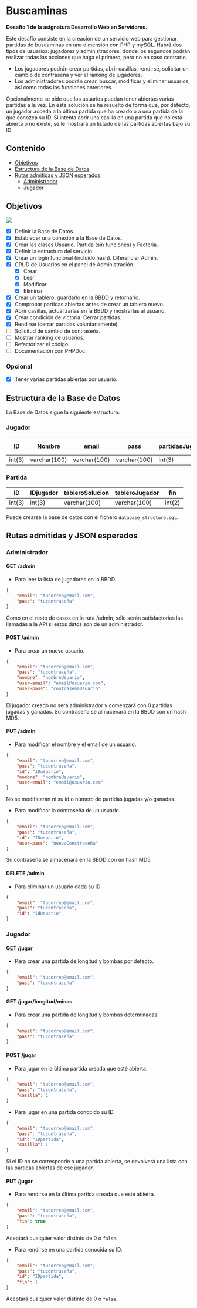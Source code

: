 # Buscaminas

**Desafio 1 de la asignatura Desarrollo Web en Servidores.**

Este desafío consiste en la creación de un servicio web para gestionar partidas de buscaminas en una dimensión con PHP y mySQL.
Habrá dos tipos de usuarios: jugadores y administradores, donde los segundos podrán realizar todas las acciones que haga el primero, pero no en caso contrario.

- Los jugadores podrán crear partidas, abrir casillas, rendirse, solicitar un cambio de contraseña y ver el ranking de jugadores.
- Los administradores podrán crear, buscar, modificar y eliminar usuarios, así como todas las funciones anteriores.

Opcionalmente se pide que los usuarios puedan tener abiertas varias partidas a la vez. En esta solución se ha resuelto de forma que, por defecto, un jugador acceda a la última partida que ha creado o a una partida de la que conozca su ID. Si intenta abrir una casilla en una partida que no está abierta o no existe, se le mostrará un listado de las partidas abiertas bajo su ID

## Contenido

- [Objetivos](#objetivos)
- [Estructura de la Base de Datos](#estructura-de-la-base-de-datos)
- [Rutas admitidas y JSON esperados](#rutas-admitidas-y-json-esperados)
  - [Administrador](#administrador)
  - [Jugador](#jugador-1)

## Objetivos
![](https://geps.dev/progress/69)

-   [x] Definir la Base de Datos.
-   [x] Establecer una conexión a la Base de Datos.
-   [x] Crear las clases Usuario, Partida (sin funciones) y Factoria.
-   [x] Definir la estructura del servicio.
-   [x] Crear un login funcional (incluido hash). Diferenciar Admin.
-   [x] CRUD de Usuarios en el panel de Administración.
    -   [x] Crear
    -   [x] Leer
    -   [x] Modificar
    -   [x] Eliminar
-   [x] Crear un tablero, guardarlo en la BBDD y retornarlo.
-   [x] Comprobar partidas abiertas antes de crear un tablero nuevo.
-   [x] Abrir casillas, actualizarlas en la BBDD y mostrarlas al usuario.
-   [x] Crear condición de victoria. Cerrar partidas.
-   [x] Rendirse (cerrar partidas voluntariamente).
-   [ ] Solicitud de cambio de contraseña.
-   [ ] Mostrar ranking de usuarios.
-   [ ] Refactorizar el código.
-   [ ] Documentación con PHPDoc.

### Opcional

-   [x] Tener varias partidas abiertas por usuario.

## Estructura de la Base de Datos

La Base de Datos sigue la siguiente estructura:

### Jugador

| ID     | Nombre       | email        | pass         | partidasJugadas | partidasGanadas | es-admin |
| ------ | ------------ | ------------ | ------------ | --------------- | --------------- | -------- |
| int(3) | varchar(100) | varchar(100) | varchar(100) | int(3)          | int(3)          | boolean  |

### Partida

| ID     | IDjugador | tableroSolucion | tableroJugador | fin    |
| ------ | --------- | --------------- | -------------- | ------ |
| int(3) | int(3)    | varchar(100)    | varchar(100)   | int(2) |

Puede crearse la base de datos con el fichero `database_structure.sql`.

## Rutas admitidas y JSON esperados

### Administrador

#### GET /admin

-   Para leer la lista de jugadores en la BBDD.

```json
{
    "email": "tucorreo@email.com",
    "pass": "tucontraseña"
}
```

Como en el resto de casos en la ruta /admin, sólo serán satisfactorias las llamadas a la API si estos datos son de un administrador.

#### POST /admin

-   Para crear un nuevo usuario.

```json
{
    "email": "tucorreo@email.com",
    "pass": "tucontraseña",
    "nombre": "nombreUsuario",
    "user-email": "email@usuario.com",
    "user-pass": "contraseñaUsuario"
}
```

El jugador creado no será administrador y comenzará con 0 partidas jugadas y ganadas.
Su contraseña se almacenará en la BBDD con un hash MD5.

#### PUT /admin

-   Para modificar el nombre y el email de un usuario.

```json
{
    "email": "tucorreo@email.com",
    "pass": "tucontraseña",
    "id": "IDusuario",
    "nombre": "nombreUsuario",
    "user-email": "email@usuario.com"
}
```

No se modificarán ni su id o número de partidas jugadas y/o ganadas.

-   Para modificar la contraseña de un usuario.

```json
{
    "email": "tucorreo@email.com",
    "pass": "tucontraseña",
    "id": "IDusuario",
    "user-pass": "nuevaConstraseña"
}
```

Su contraseña se almacenará en la BBDD con un hash MD5.

#### DELETE /admin

-   Para eliminar un usuario dada su ID.

```json
{
    "email": "tucorreo@email.com",
    "pass": "tucontraseña",
    "id": "idUsuario"
}
```

### Jugador

#### GET /jugar

-   Para crear una partida de longitud y bombas por defecto.

```json
{
    "email": "tucorreo@email.com",
    "pass": "tucontraseña"
}
```

#### GET /jugar/longitud/minas

-   Para crear una partida de longitud y bombas determinadas.

```json
{
    "email": "tucorreo@email.com",
    "pass": "tucontraseña"
}
```

#### POST /jugar

-   Para jugar en la última partida creada que esté abierta.

```json
{
    "email": "tucorreo@email.com",
    "pass": "tucontraseña",
    "casilla": 1
}
```

-   Para jugar en una partida conocido su ID.

```json
{
    "email": "tucorreo@email.com",
    "pass": "tucontraseña",
    "id": "IDpartida",
    "casilla": 1
}
```

Si el ID no se corresponde a una partida abierta, se devolverá una lista con las partidas abiertas de ese jugador.

#### PUT /jugar

-   Para rendirse en la última partida creada que esté abierta.

```json
{
    "email": "tucorreo@email.com",
    "pass": "tucontraseña",
    "fin": true
}
```

Aceptará cualquier valor distinto de 0 o `false`.

-   Para rendirse en una partida conocida su ID.

```json
{
    "email": "tucorreo@email.com",
    "pass": "tucontraseña",
    "id": "IDpartida",
    "fin": 1
}
```

Aceptará cualquier valor distinto de 0 o `false`.

